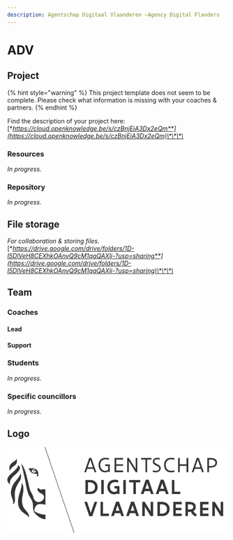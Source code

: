 ```yaml
---
description: Agentschap Digitaal Vlaanderen –Agency Digital Flanders
---
```


# ADV

## Project

{% hint style="warning" %}
This project template does not seem to be complete. Please check what information is missing with your coaches & partners.
{% endhint %}

Find the description of your project here:  
[**https://cloud.openknowledge.be/s/czBnjEiA3Dx2eQm**](https://cloud.openknowledge.be/s/czBnjEiA3Dx2eQm)\*\*\*\*

### Resources

_In progress._

### Repository

_In progress._

## File storage

_For collaboration & storing files._  
[**https://drive.google.com/drive/folders/1D-I5DlVeH8CEXhkOAnvQ9cM1qaQAXlj-?usp=sharing**](https://drive.google.com/drive/folders/1D-I5DlVeH8CEXhkOAnvQ9cM1qaQAXlj-?usp=sharing)\*\*\*\*

## Team

### Coaches

#### Lead

#### Support

### Students

_In progress._

### Specific councillors

_In progress._

## Logo

![](../.gitbook/assets/agentschap-digitaal-vlaanderen-logo-1-.svg)


